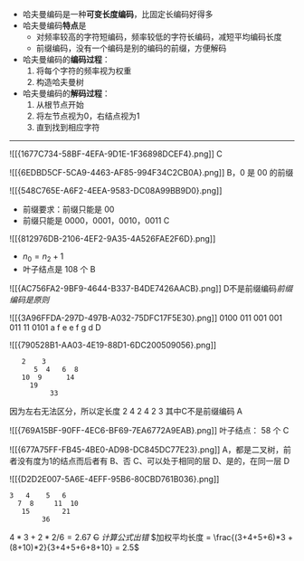 - 哈夫曼编码是一种**可变长度编码**，比固定长编码好得多
- 哈夫曼编码**特点**是
	- 对频率较高的字符短编码，频率较低的字符长编码，减短平均编码长度
	- 前缀编码，没有一个编码是别的编码的前缀，方便解码
- 哈夫曼编码的**编码过程**：
	1. 将每个字符的频率视为权重
	2. 构造哈夫曼树
- 哈夫曼编码的**解码过程**：
	1. 从根节点开始
	2. 将左节点视为0，右结点视为1
	3. 直到找到相应字符

----------
![[{1677C734-58BF-4EFA-9D1E-1F36898DCEF4}.png]]
C

![[{6EDBD5CF-5CA9-4463-AF85-994F34C2CB0A}.png]]
B，0 是 00 的前缀

![[{548C765E-A6F2-4EEA-9583-DC08A99BB9D0}.png]]
- 前缀要求：前缀只能是 00
- 前缀只能是 0000，0001，0010，0011
C

![[{812976DB-2106-4EF2-9A35-4A526FAE2F6D}.png]]
- $n_0 = n_2 + 1$
- 叶子结点是 108 个
B

![[{AC756FA2-9BF9-4644-B337-B4DE7426AACB}.png]]
D不是前缀编码*前缀编码是原则*

![[{3A96FFDA-297D-497B-A032-75DFC17F5E30}.png]]
0100 011 001 001 011 11 0101
a    f   e   e   f   g  d
D 

![[{790528B1-AA03-4E19-88D1-6DC200509056}.png]]
```
   2    3
      5  4   6  8
   10  9      14
     19
          33  
```
因为左右无法区分，所以定长度
2 4 2 4 2 3
其中C不是前缀编码
A

![[{769A15BF-90FF-4EC6-BF69-7EA6772A9EAB}.png]]
叶子结点： 58 个
C

![[{677A75FF-FB45-4BE0-AD98-DC845DC77E23}.png]]
A，都是二叉树，前者没有度为1的结点而后者有
B、否
C、可以处于相同的层
D、是的，在同一层
D

![[{D2D2E007-5A6E-4EFF-95B6-80CBD761B036}.png]]
```
3   4    5   6
  7  8     11  10
   15        21
        36
```
$4*3+2*2/6 = 2.67$
~~C~~
*计算公式出错*
$加权平均长度 = \frac{(3+4+5+6)*3 + (8+10)*2}{3+4+5+6+8+10} = 2.5$
